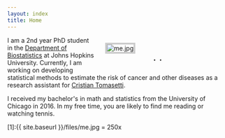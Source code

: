 ```yaml
---
layout: index
title: Home
---
```




<figure style="float: right; width: 240px; margin-left: 24px; margin-bottom: 6px">
	<img src="{{ site.baseurl }}/files/me.jpg" alt="me.jpg" style="border: #ccc 4px solid; vertical-align: middle;"/>
	<figcaption style="text-align: center; font-size: x-large">
        <a href="mailto:albertkuo@jhu.edu"><i class="fas fa-envelope-square"></i></a>
        &#183; 
    	<a href="https://github.com/albertkuo"><i class="fab fa-github"></i></a>
        &#183; 
        <a href="https://www.linkedin.com/in/albertokuo/"><i class="fab fa-linkedin"></i></a>
    </figcaption>
</figure>

I am a 2nd year PhD student in the [Department of Biostatistics](https://www.jhsph.edu/departments/biostatistics/index.html) at Johns Hopkins University. Currently, I am working on developing statistical methods to estimate the risk of cancer and other diseases as a research assistant for [Cristian Tomasetti](https://cristiantomasetti.com). 

I received my bachelor's in math and statistics from the University of Chicago in 2016. In my free time, you are likely to find me reading or watching tennis. 

[1]:{{ site.baseurl }}/files/me.jpg = 250x

